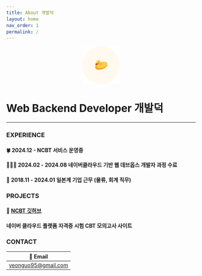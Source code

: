 ```yaml
---
title: About 개발덕
layout: home
nav_order: 1
permalink: /
---
```

<div style="text-align: center;">
  <img src="/assets/images/profile/blog_profile.png" 
       alt="KakaoTalk_Photo_2024-12-19-17-22-40" 
       style="width: 20%; max-width: 400px;">
</div>


# Web Backend Developer 개발덕 

---

### EXPERIENCE

#### 🍀 2024.12 -  NCBT 서비스 운영중

#### 👩🏻‍💻 2024.02 - 2024.08 네이버클라우드 기반 웹 데브옵스 개발자 과정 수료

#### 💼 2018.11 - 2024.01 일본계 기업 근무 (물류, 회계 직무)

### PROJECTS

#### 🚀 [NCBT 깃허브](https://github.com/Kimsu10/NCP-CBT.git) 
#### 네이버 클라우드 플랫폼 자격증 시험 CBT 모의고사 사이트

### CONTACT

| 💌 Email | 
|---|
| yeonguo95@gmail.com |

